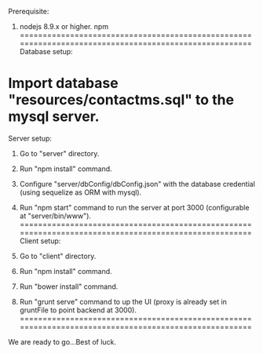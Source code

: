 Prerequisite:

1. nodejs 8.9.x or higher.
npm
======================================================================================================
Database setup:

Import database "resources/contactms.sql" to the mysql server.
======================================================================================================
Server setup:

1. Go to "server" directory.
2. Run "npm install" command.
3. Configure "server/dbConfig/dbConfig.json" with the database credential (using sequelize as ORM with mysql).
4. Run "npm start" command to run the server at port 3000 (configurable at "server/bin/www").
======================================================================================================
Client setup:

1. Go to "client" directory.
2. Run "npm install" command.
3. Run "bower install" command.
4. Run "grunt serve" command to up the UI (proxy is already set in gruntFile to point backend at 3000).
======================================================================================================

We are ready to go...Best of luck.

